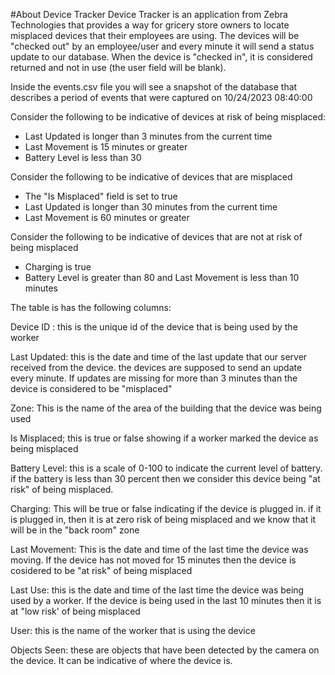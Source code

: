 #About Device Tracker
Device Tracker is an application from Zebra Technologies that provides a way for gricery store owners to locate misplaced devices that their employees are using. The devices will be "checked out" by an employee/user and every minute it will send a status update to our database. When the device is "checked in", it is considered returned and not in use (the user field will be blank).

Inside the events.csv file you will see a snapshot of the database that describes a period of events that were captured on 10/24/2023 08:40:00 

Consider the following to be indicative of devices at risk of being misplaced:
* Last Updated is longer than 3 minutes from the current time
* Last Movement is 15 minutes or greater
* Battery Level is less than 30

Consider the following to be indicative of devices that are misplaced
* The "Is Misplaced" field is set to true
* Last Updated is longer than 30 minutes from the current time
* Last Movement is 60 minutes or greater

Consider the following to be indicative of devices that are not at risk of being misplaced
* Charging is true
* Battery Level is greater than 80 and Last Movement is less than 10 minutes

The table is has the following columns:

Device ID : this is the unique id of the device that is being used by the worker

Last Updated: this is the date and time of the last update that our server received from the device. the devices are supposed to send an update every minute. If updates are missing for more than 3 minutes than the device is considered to be "misplaced"

Zone: This is the name of the area of the building that the device was being used

Is Misplaced; this is true or false showing if a worker marked the device as being misplaced

Battery Level: this is a scale of 0-100 to indicate the current level of battery. if the battery is less than 30 percent then we consider this device being "at risk" of being misplaced.

Charging: This will be true or false indicating if the device is plugged in. if it is plugged in, then it is at zero risk of being misplaced and we know that it will be in the "back room" zone

Last Movement: This is the date and time of the last time the device was moving. If the device has not moved for 15 minutes then the device is cosidered to be "at risk" of being misplaced

Last Use: this is the date and time of the last time the device was being used by a worker. If the device is being used in the last 10 minutes then it is at "low risk' of being misplaced

User: this is the name of the worker that is using the device

Objects Seen: these are objects that have been detected by the camera on the device. It can be indicative of where the device is.
